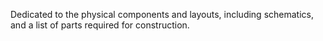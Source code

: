 Dedicated to the physical components and layouts, including schematics, and a list of parts required for construction.
